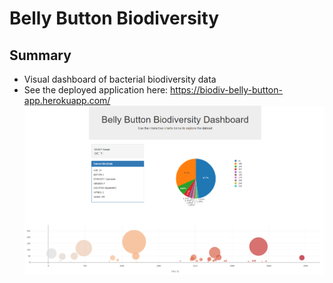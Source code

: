 # Belly Button Biodiversity
## Summary
* Visual dashboard of bacterial biodiversity data
* See the deployed application here: https://biodiv-belly-button-app.herokuapp.com/
![](dashboard_image.png)

